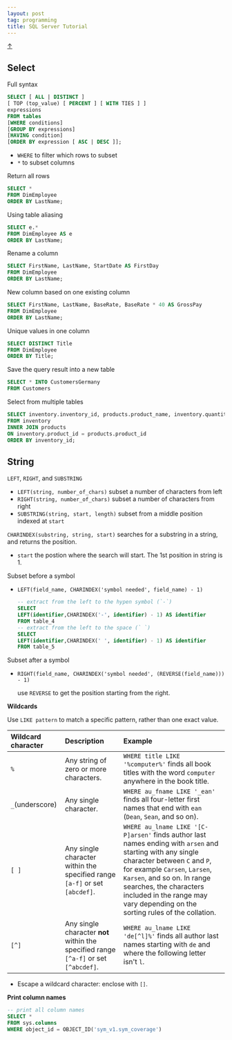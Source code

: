 ```yaml
---
layout: post
tag: programming
title: SQL Server Tutorial
---
```


<a class="top-link hide" href="#" id="js-top">↑</a>



## Select

Full syntax

```sql
SELECT [ ALL | DISTINCT ]
[ TOP (top_value) [ PERCENT ] [ WITH TIES ] ]
expressions
FROM tables
[WHERE conditions]
[GROUP BY expressions]
[HAVING condition]
[ORDER BY expression [ ASC | DESC ]];
```



- `WHERE` to filter which rows to subset
- `*` to subset columns



Return all rows

```sql
SELECT *  
FROM DimEmployee  
ORDER BY LastName; 
```

Using table aliasing

```sql
SELECT e.*  
FROM DimEmployee AS e  
ORDER BY LastName;  
```

Rename a column

```sql
SELECT FirstName, LastName, StartDate AS FirstDay  
FROM DimEmployee   
ORDER BY LastName; 
```

New column based on one existing column

```sql
SELECT FirstName, LastName, BaseRate, BaseRate * 40 AS GrossPay  
FROM DimEmployee  
ORDER BY LastName;  
```

Unique values in one column

```sql
SELECT DISTINCT Title  
FROM DimEmployee  
ORDER BY Title;  
```

Save the query result into a new table

```sql
SELECT * INTO CustomersGermany
FROM Customers
```

Select from multiple tables

```sql
SELECT inventory.inventory_id, products.product_name, inventory.quantity
FROM inventory
INNER JOIN products
ON inventory.product_id = products.product_id
ORDER BY inventory_id;
```









## String

`LEFT`, `RIGHT`, and `SUBSTRING`

- `LEFT(string, number_of_chars)` subset a number of characters from left
- `RIGHT(string, number_of_chars)` subset a number of characters from right
- `SUBSTRING(string, start, length)` subset from a middle position indexed at `start`



`CHARINDEX(substring, string, start)`  searches for a substring in a string, and returns the position.

- `start` 	the postion where the search will start. The 1st position in string is 1.



Subset before a symbol

- `LEFT(field_name, CHARINDEX('symbol needed', field_name) - 1)`

  ```sql
  -- extract from the left to the hypen symbol (`-`)
  SELECT  
  LEFT(identifier,CHARINDEX('-', identifier) - 1) AS identifier
  FROM table_4
  -- extract from the left to the space (` `)
  SELECT  
  LEFT(identifier,CHARINDEX(' ', identifier) - 1) AS identifier
  FROM table_5
  ```


Subset after a symbol

- `RIGHT(field_name, CHARINDEX('symbol needed', (REVERSE(field_name))) - 1)`

  use `REVERSE` to get the position starting from the right.



**Wildcards**

Use `LIKE pattern` to match a specific pattern, rather than one exact value.

| Wildcard character | Description                                                  | Example                                                      |
| :----------------- | :----------------------------------------------------------- | :----------------------------------------------------------- |
| `%`                | Any string of zero or more characters.                       | `WHERE title LIKE '%computer%'` finds all book titles with the word `computer` anywhere in the book title. |
| `_`(underscore)    | Any single character.                                        | `WHERE au_fname LIKE '_ean'` finds all four-letter first names that end with `ean` (`Dean`, `Sean`, and so on). |
| `[ ]`              | Any single character within the specified range `[a-f]` or set `[abcdef]`. | `WHERE au_lname LIKE '[C-P]arsen'` finds author last names ending with `arsen` and starting with any single character between `C` and `P`, for example `Carsen`, `Larsen`, `Karsen`, and so on. In range searches, the characters included in the range may vary depending on the sorting rules of the collation. |
| `[^]`              | Any single character **not** within the specified range `[^a-f]` or set `[^abcdef]`. | `WHERE au_lname LIKE 'de[^l]%'` finds all author last names starting with `de` and where the following letter isn't `l`. |

- Escape a wildcard character: enclose with `[]`. 





**Print column names**

```sql
-- print all column names
SELECT * 
FROM sys.columns 
WHERE object_id = OBJECT_ID('sym_v1.sym_coverage')
```

